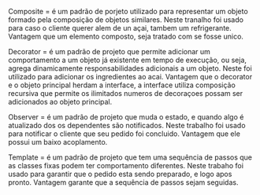 Composite = é um padrão de porjeto utilizado para representar um objeto formado pela composição de objetos similares.
Neste tranalho foi usado para caso o cliente querer alem de un açai, tambem um refrigerante. Vantagem que um elemento composto,
seja tratado com se fosse unico.

Decorator = é um padrão de projeto que permite adicionar um comportamento a um objeto já existente em tempo de execução, ou seja,
agrega dinamicamente responsabilidades adicionais a um objeto. Neste foi utilizado para adicionar os ingredientes ao acai. 
Vantagem que o decorator e o objeto principal herdam a interface, a interface utiliza composição recursiva que permite os ilimitados
numeros de decoraçoes possam ser adicionados ao objeto principal.

Observer = é um padrão de projeto que muda o estado, e quando algo é atualizado dos os dependentes são notificados. Neste trabalho
foi usado para notificar o cliente que seu pedido foi concluido. Vantagem que ele possui um baixo acoplamento.

Template = é um padrão de projeto que tem uma sequência de passos que as classes fixas podem ter comportamento diferentes. Neste
trabaho foi usado para garantir que o pedido esta sendo preparado, e logo apos pronto. Vantagem garante que a sequência de passos
sejam seguidas.
